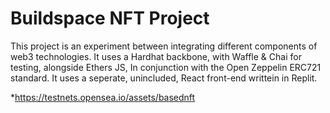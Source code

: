 # Buildspace NFT Project

This project is an experiment between integrating different components of web3 technologies. 
It uses a Hardhat backbone, with Waffle & Chai for testing, alongside Ethers JS,
In conjunction with the Open Zeppelin ERC721 standard. 
It uses a seperate, unincluded, React front-end writtein in Replit. 

*https://testnets.opensea.io/assets/basednft

